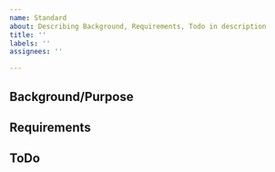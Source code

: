 ```yaml
---
name: Standard
about: Describing Background, Requirements, Todo in description
title: ''
labels: ''
assignees: ''

---
```


## Background/Purpose

<!--
Please describe in detail the background of the Issue you are submitting.
If it is a request, it's good to paste a slack link, etc.
WHY you need to do this.
-->

## Requirements

<!--
Please describe what specific requirements must be met.
In other words, describe the state when issue completed.
-->

## ToDo

<!--
WHAT you need to do to meet requirements.
-->
